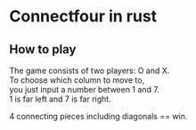 # Connectfour in rust
 
 
 
## How to play

The game consists of two players: O and X.   
To choose which column to move to,  
you just input a number between 1 and 7.    
1 is far left and 7 is far right.    
      
4 connecting pieces including diagonals == win.
